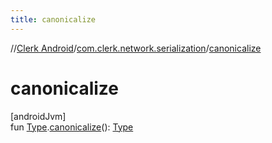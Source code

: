 ```yaml
---
title: canonicalize
---
```

//[Clerk Android](../../index.html)/[com.clerk.network.serialization](index.html)/[canonicalize](canonicalize.html)



# canonicalize



[androidJvm]\
fun [Type](https://developer.android.com/reference/kotlin/java/lang/reflect/Type.html).[canonicalize](canonicalize.html)(): [Type](https://developer.android.com/reference/kotlin/java/lang/reflect/Type.html)




